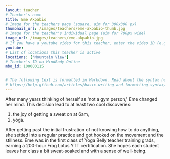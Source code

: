```yaml
---
layout: teacher
# Teacher's name
title: Eme Akpabio
# Image for the teachers page (square, aim for 300x300 px)
thumbnail_url: /images/teachers/eme-akpabio-thumb.jpg
# Image for the teacher's individual page (aim for 700px wide)
image_url: /images/teachers/eme-akpabio.jpg
# If you have a youtube video for this teacher, enter the video ID (e.g. qaqiC84uaNg)
youtube:
# List of locations this teacher is active
locations: ['Mountain View']
# Teacher's ID on MindBody Online
mbo_id: 100000115


# The following text is formatted in Markdown. Read about the syntax here:
# https://help.github.com/articles/basic-writing-and-formatting-syntax/
---
```


After many years thinking of herself as 'not a gym person,' Eme changed her mind. This decision lead to at least two cool discoveries:

1. the joy of getting a sweat on at 6am,
2. yoga.

After getting past the initial frustration of not knowing how to do anything, she settled into a regular practice and got hooked on the movement and the stillness. Eme was in the first class of Yoga Belly teacher training grads, earning a 200-hour Frog Lotus YTT certification. She hopes each student leaves her class a bit sweat-soaked and with a sense of well-being.
